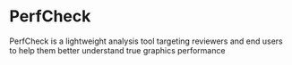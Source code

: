 # PerfCheck
PerfCheck is a lightweight analysis tool targeting reviewers and end users to help them better understand true graphics performance
